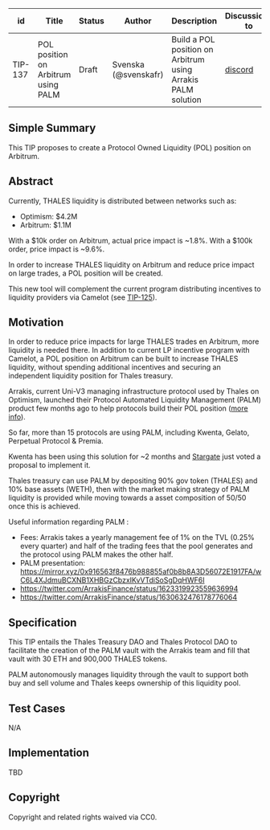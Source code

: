 | id    | Title | Status      | Author  | Description | Discussions to | Created    |
| ----- | ----- | ----------- | ------- | ----------- | -------------- | ---------- |
| TIP-137 | POL position on Arbitrum using PALM | Draft | Svenska (@svenskafr) | Build a POL position on Arbitrum using Arrakis PALM solution | [discord](https://discord.gg/thales) | 2023-04-19 |

## Simple Summary

This TIP proposes to create a Protocol Owned Liquidity (POL) position on Arbitrum.

## Abstract

Currently, THALES liquidity is distributed between networks such as:
- Optimism: $4.2M
- Arbitrum: $1.1M

With a $10k order on Arbitrum, actual price impact is ~1.8%. With a $100k order, price impact is ~9.6%. 

In order to increase THALES liquidity on Arbitrum and reduce price impact on large trades, a POL position will be created.

This new tool will complement the current program distributing incentives to liquidity providers via Camelot (see [TIP-125](https://github.com/thales-markets/thales-improvement-proposals/blob/main/TIPs/TIP-125.md)).

## Motivation

In order to reduce price impacts for large THALES trades en Arbitrum, more liquidity is needed there.
In addition to current LP incentive program with Camelot, a POL position on Arbitrum can be built to increase THALES liquidity, without spending additional incentives and securing an independent liquidity position for Thales treasury.

Arrakis, current Uni-V3 managing infrastructure protocol used by Thales on Optimism, launched their Protocol Automated Liquidity Management (PALM) product few months ago to help protocols build their POL position ([more info](https://resources.arrakis.fi/palm/introduction)).

So far, more than 15 protocols are using PALM, including Kwenta, Gelato, Perpetual Protocol & Premia.

Kwenta has been using this solution for ~2 months and [Stargate](https://snapshot.org/#/stgdao.eth/proposal/0x9b511ccf8bd097176255da63725877de9f80caeea8a28256ff50dfad10a3820d) just voted a proposal to implement it.

Thales treasury can use PALM by depositing 90% gov token (THALES) and 10% base assets (WETH), then with the market making strategy of PALM liquidity is provided while moving towards a asset composition of 50/50 once this is achieved.

Useful information regarding PALM :
- Fees: Arrakis takes a yearly management fee of 1% on the TVL (0.25% every quarter) and half of the trading fees that the pool generates and the protocol using PALM makes the other half.
- PALM presentation: https://mirror.xyz/0x916563f8476b988855af0b8b8A3D56072E1917FA/wC6L4XJdmuBCXNB1XHBGzCbzxIKvVTdiSoSgDqHWF6I
- https://twitter.com/ArrakisFinance/status/1623319923559636994
- https://twitter.com/ArrakisFinance/status/1630632476178776064

## Specification

This TIP entails the Thales Treasury DAO and Thales Protocol DAO to facilitate the creation of the PALM vault with the Arrakis team and fill that vault with 30 ETH and 900,000 THALES tokens.

PALM autonomously manages liquidity through the vault to support both buy and sell volume and Thales keeps ownership of this liquidity pool.

## Test Cases

N/A

## Implementation

TBD

## Copyright

Copyright and related rights waived via CC0.
